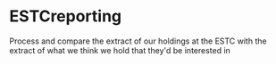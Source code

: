 # ESTCreporting
Process and compare the extract of our holdings at the ESTC with the extract of what we think we hold that they'd be interested in
